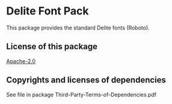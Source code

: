# Delite Font Pack

This package provides the standard Delite fonts (Roboto).

## License of this package
[Apache-2.0](https://www.apache.org/licenses/LICENSE-2.0.txt)

## Copyrights and licenses of dependencies
See file in package Third-Party-Terms-of-Dependencies.pdf

